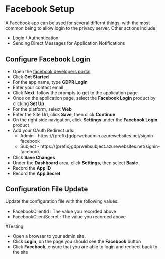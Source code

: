 # Facebook Setup

A Facebook app can be used for several differnt things, with the most common being to allow login to the privacy server.  Other actions include:

-   Login / Authentication
-   Sending Direct Messages for Application Notifications

## Configure Facebook Login

-   Open the [facebook developers portal](https://developers.facebook.com)
-   Click **Get Started**
-   For the app name, type **GDPR Login**
-   Enter your contact email
-   Click **Next**, follow the prompts to get to the application page
-   Once on the application page, select the **Facebook Login** product by clicking **Set Up**
-   For the platform, select **Web**
-   Enter the Site Url, click **Save**, then click **Continue**
-   On the right side navigation, click **Settings** under the **Facebook Login** product
-   Add your OAuth Redirect urls:
    -   Admin - https://{prefix}gdprwebadmin.azurewebsites.net/signin-facebook
    -   Subject - https://{prefix}gdprwebsubject.azurewebsites.net/signin-facebook  
-   Click **Save Changes**
-   Under the **Dashboard** area, click **Settings**, then select **Basic**
-   Record the **App ID**
-   Record the **App Secret**

##  Configuration File Update

Update the configuration file with the following values:

-   FacebookClientId : The value you recorded above
-   FacebookClientSecret : The value you recorded above

#Testing

-   Open a browser to your admin site.
-   Click **Login**, on the page you should see the **Facebook** button
-   Click **Facebook**, ensure that you are able to login and redirect back to the site